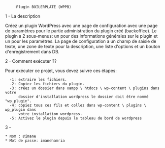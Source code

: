 
		 Plugin BOILERPLATE (WPPB)

 1 - La description

 Créez un plugin WordPress avec une page de configuration avec une page de paramètres pour le
 partie administration du plugin créé (backoffice). Le plugin a 2 sous-menus:
 un pour des informations générales sur le plugin et un pour les paramètres. La page de configuration
 a un champ de saisie de texte, une zone de texte pour la description, une liste d'options et un bouton d'enregistrement
 dans DB.

  2 - Comment exécuter ??

  Pour exécuter ce projet, vous devez suivre ces étapes:

      -1: extraire les fichiers.
      -2: Copiez les fichiers du plugin.
      -3: créez un dossier dans xampp \ htdocs \ wp-content \ plugins dans votre 
          dossier d'installation wordpress le dossier doit être nommé "wp_plugin".
      -4: copiez tous ces fils et collez dans wp-content \ plugins \ wp_plugin dans 
          votre installation wordpress.
      -5: Activez le plugin depuis le tableau de bord de wordpress


  3 -   
   
    * Nom : @imane
    * Mot de passe: imanehamria